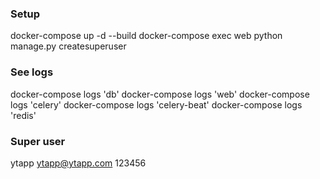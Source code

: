 ### Setup
docker-compose up -d --build
docker-compose exec web python manage.py createsuperuser

### See logs
docker-compose logs 'db'
docker-compose logs 'web'
docker-compose logs 'celery'
docker-compose logs 'celery-beat'
docker-compose logs 'redis'

### Super user
ytapp
ytapp@ytapp.com
123456
